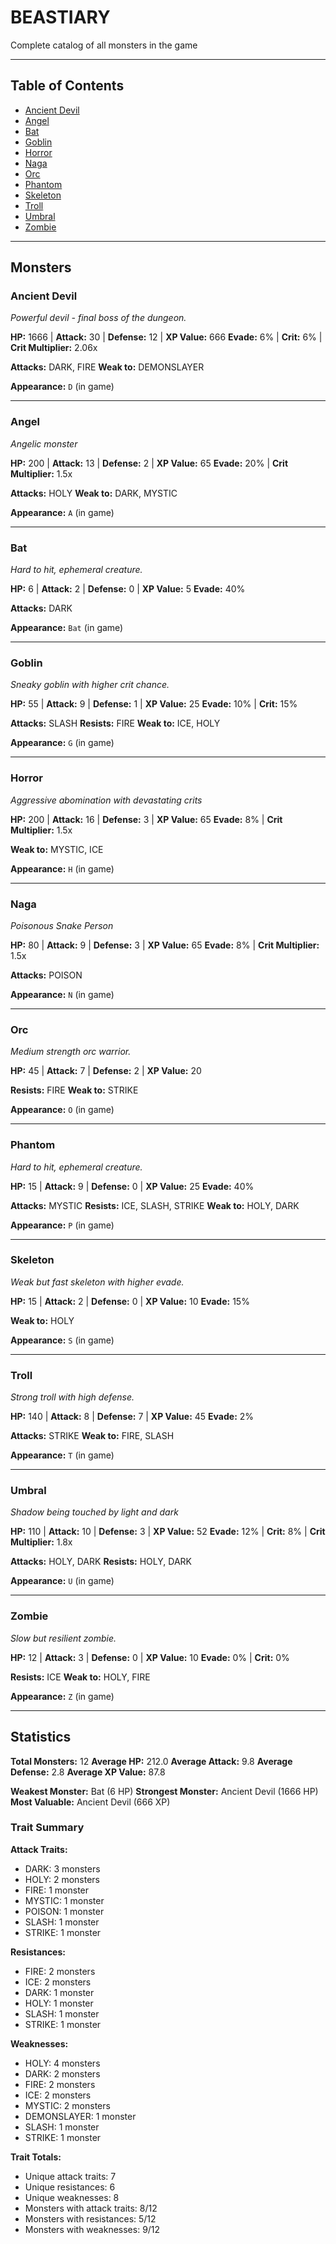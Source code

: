 # BEASTIARY
Complete catalog of all monsters in the game

---

## Table of Contents

- [Ancient Devil](#ancient-devil)
- [Angel](#angel)
- [Bat](#bat)
- [Goblin](#goblin)
- [Horror](#horror)
- [Naga](#naga)
- [Orc](#orc)
- [Phantom](#phantom)
- [Skeleton](#skeleton)
- [Troll](#troll)
- [Umbral](#umbral)
- [Zombie](#zombie)

---

## Monsters

### Ancient Devil
*Powerful devil - final boss of the dungeon.*

**HP:** 1666 | **Attack:** 30 | **Defense:** 12 | **XP Value:** 666
**Evade:** 6% | **Crit:** 6% | **Crit Multiplier:** 2.06x

**Attacks:** DARK, FIRE
**Weak to:** DEMONSLAYER

**Appearance:** `D` (in game)

---

### Angel
*Angelic monster*

**HP:** 200 | **Attack:** 13 | **Defense:** 2 | **XP Value:** 65
**Evade:** 20% | **Crit Multiplier:** 1.5x

**Attacks:** HOLY
**Weak to:** DARK, MYSTIC

**Appearance:** `A` (in game)

---

### Bat
*Hard to hit, ephemeral creature.*

**HP:** 6 | **Attack:** 2 | **Defense:** 0 | **XP Value:** 5
**Evade:** 40%

**Attacks:** DARK

**Appearance:** `Bat` (in game)

---

### Goblin
*Sneaky goblin with higher crit chance.*

**HP:** 55 | **Attack:** 9 | **Defense:** 1 | **XP Value:** 25
**Evade:** 10% | **Crit:** 15%

**Attacks:** SLASH
**Resists:** FIRE
**Weak to:** ICE, HOLY

**Appearance:** `G` (in game)

---

### Horror
*Aggressive abomination with devastating crits*

**HP:** 200 | **Attack:** 16 | **Defense:** 3 | **XP Value:** 65
**Evade:** 8% | **Crit Multiplier:** 1.5x

**Weak to:** MYSTIC, ICE

**Appearance:** `H` (in game)

---

### Naga
*Poisonous Snake Person*

**HP:** 80 | **Attack:** 9 | **Defense:** 3 | **XP Value:** 65
**Evade:** 8% | **Crit Multiplier:** 1.5x

**Attacks:** POISON

**Appearance:** `N` (in game)

---

### Orc
*Medium strength orc warrior.*

**HP:** 45 | **Attack:** 7 | **Defense:** 2 | **XP Value:** 20

**Resists:** FIRE
**Weak to:** STRIKE

**Appearance:** `O` (in game)

---

### Phantom
*Hard to hit, ephemeral creature.*

**HP:** 15 | **Attack:** 9 | **Defense:** 0 | **XP Value:** 25
**Evade:** 40%

**Attacks:** MYSTIC
**Resists:** ICE, SLASH, STRIKE
**Weak to:** HOLY, DARK

**Appearance:** `P` (in game)

---

### Skeleton
*Weak but fast skeleton with higher evade.*

**HP:** 15 | **Attack:** 2 | **Defense:** 0 | **XP Value:** 10
**Evade:** 15%

**Weak to:** HOLY

**Appearance:** `S` (in game)

---

### Troll
*Strong troll with high defense.*

**HP:** 140 | **Attack:** 8 | **Defense:** 7 | **XP Value:** 45
**Evade:** 2%

**Attacks:** STRIKE
**Weak to:** FIRE, SLASH

**Appearance:** `T` (in game)

---

### Umbral
*Shadow being touched by light and dark*

**HP:** 110 | **Attack:** 10 | **Defense:** 3 | **XP Value:** 52
**Evade:** 12% | **Crit:** 8% | **Crit Multiplier:** 1.8x

**Attacks:** HOLY, DARK
**Resists:** HOLY, DARK

**Appearance:** `U` (in game)

---

### Zombie
*Slow but resilient zombie.*

**HP:** 12 | **Attack:** 3 | **Defense:** 0 | **XP Value:** 10
**Evade:** 0% | **Crit:** 0%

**Resists:** ICE
**Weak to:** HOLY, FIRE

**Appearance:** `Z` (in game)

---

## Statistics

**Total Monsters:** 12
**Average HP:** 212.0
**Average Attack:** 9.8
**Average Defense:** 2.8
**Average XP Value:** 87.8

**Weakest Monster:** Bat (6 HP)
**Strongest Monster:** Ancient Devil (1666 HP)
**Most Valuable:** Ancient Devil (666 XP)

### Trait Summary

**Attack Traits:**
  - DARK: 3 monsters
  - HOLY: 2 monsters
  - FIRE: 1 monster
  - MYSTIC: 1 monster
  - POISON: 1 monster
  - SLASH: 1 monster
  - STRIKE: 1 monster

**Resistances:**
  - FIRE: 2 monsters
  - ICE: 2 monsters
  - DARK: 1 monster
  - HOLY: 1 monster
  - SLASH: 1 monster
  - STRIKE: 1 monster

**Weaknesses:**
  - HOLY: 4 monsters
  - DARK: 2 monsters
  - FIRE: 2 monsters
  - ICE: 2 monsters
  - MYSTIC: 2 monsters
  - DEMONSLAYER: 1 monster
  - SLASH: 1 monster
  - STRIKE: 1 monster

**Trait Totals:**
  - Unique attack traits: 7
  - Unique resistances: 6
  - Unique weaknesses: 8
  - Monsters with attack traits: 8/12
  - Monsters with resistances: 5/12
  - Monsters with weaknesses: 9/12